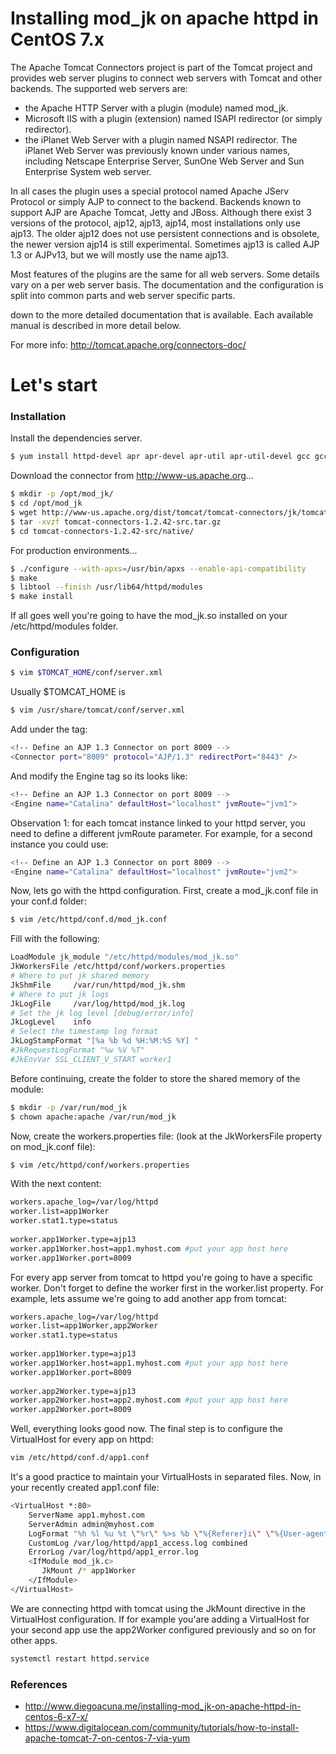 # Installing mod_jk on apache httpd in CentOS 7.x

The Apache Tomcat Connectors project is part of the Tomcat project and provides web server plugins to connect web servers with Tomcat and other backends. 
The supported web servers are:
  - the Apache HTTP Server with a plugin (module) named mod_jk.
  - Microsoft IIS with a plugin (extension) named ISAPI redirector (or simply redirector).
  - the iPlanet Web Server with a plugin named NSAPI redirector. The iPlanet Web Server was previously known under various names, including Netscape Enterprise Server, SunOne Web Server and Sun Enterprise System web server.

In all cases the plugin uses a special protocol named Apache JServ Protocol or simply AJP to connect to the backend. Backends known to support AJP are Apache Tomcat, Jetty and JBoss. Although there exist 3 versions of the protocol, ajp12, ajp13, ajp14, most installations only use ajp13. The older ajp12 does not use persistent connections and is obsolete, the newer version ajp14 is still experimental. Sometimes ajp13 is called AJP 1.3 or AJPv13, but we will mostly use the name ajp13.

Most features of the plugins are the same for all web servers. Some details vary on a per web server basis. The documentation and the configuration is split into common parts and web server specific parts.

down to the more detailed documentation that is available. Each available manual is described in more detail below.

For more info: http://tomcat.apache.org/connectors-doc/
# Let's start


### Installation

Install the dependencies server.

```sh
$ yum install httpd-devel apr apr-devel apr-util apr-util-devel gcc gcc-c++ make autoconf libtool
```

Download the connector from http://www-us.apache.org...

```sh
$ mkdir -p /opt/mod_jk/
$ cd /opt/mod_jk
$ wget http://www-us.apache.org/dist/tomcat/tomcat-connectors/jk/tomcat-connectors-1.2.42-src.tar.gz
$ tar -xvzf tomcat-connectors-1.2.42-src.tar.gz
$ cd tomcat-connectors-1.2.42-src/native/
```
For production environments...
```sh
$ ./configure --with-apxs=/usr/bin/apxs --enable-api-compatibility
$ make
$ libtool --finish /usr/lib64/httpd/modules
$ make install
```
If all goes well you're going to have the mod_jk.so installed on your /etc/httpd/modules folder.

### Configuration

```sh
$ vim $TOMCAT_HOME/conf/server.xml
```
Usually $TOMCAT_HOME is 
```sh
$ vim /usr/share/tomcat/conf/server.xml
```
Add under the <Service name="Catalina"> tag:
```sh
<!-- Define an AJP 1.3 Connector on port 8009 -->
<Connector port="8009" protocol="AJP/1.3" redirectPort="8443" />
```
And modify the Engine tag so its looks like:
```sh
<!-- Define an AJP 1.3 Connector on port 8009 -->
<Engine name="Catalina" defaultHost="localhost" jvmRoute="jvm1">
```

Observation 1: for each tomcat instance linked to your httpd server, you need to define a different jvmRoute parameter. For example, for a second instance you could use:

```sh
<!-- Define an AJP 1.3 Connector on port 8009 -->
<Engine name="Catalina" defaultHost="localhost" jvmRoute="jvm2">
```
Now, lets go with the httpd configuration. First, create a mod_jk.conf file in your conf.d folder:

```sh
$ vim /etc/httpd/conf.d/mod_jk.conf
```
Fill with the following:

```sh
LoadModule jk_module "/etc/httpd/modules/mod_jk.so"
JkWorkersFile /etc/httpd/conf/workers.properties
# Where to put jk shared memory
JkShmFile     /var/run/httpd/mod_jk.shm
# Where to put jk logs
JkLogFile     /var/log/httpd/mod_jk.log
# Set the jk log level [debug/error/info]
JkLogLevel    info
# Select the timestamp log format
JkLogStampFormat "[%a %b %d %H:%M:%S %Y] "
#JkRequestLogFormat "%w %V %T"
#JkEnvVar SSL_CLIENT_V_START worker1
```
Before continuing, create the folder to store the shared memory of the module:
```sh
$ mkdir -p /var/run/mod_jk
$ chown apache:apache /var/run/mod_jk
```
Now, create the workers.properties file: (look at the JkWorkersFile property on mod_jk.conf file):
```sh
$ vim /etc/httpd/conf/workers.properties
```
With the next content:
```sh
workers.apache_log=/var/log/httpd
worker.list=app1Worker
worker.stat1.type=status
 
worker.app1Worker.type=ajp13
worker.app1Worker.host=app1.myhost.com #put your app host here
worker.app1Worker.port=8009
```
For every app server from tomcat to httpd you're going to have a specific worker. Don't forget to define the worker first in the worker.list property. For example, lets assume we're going to add another app from tomcat:
```sh
workers.apache_log=/var/log/httpd
worker.list=app1Worker,app2Worker
worker.stat1.type=status
 
worker.app1Worker.type=ajp13
worker.app1Worker.host=app1.myhost.com #put your app host here
worker.app1Worker.port=8009
 
worker.app2Worker.type=ajp13
worker.app2Worker.host=app2.myhost.com #put your app host here
worker.app2Worker.port=8009
```
Well, everything looks good now. The final step is to configure the VirtualHost for every app on httpd:
```sh
vim /etc/httpd/conf.d/app1.conf
```
It's a good practice to maintain your VirtualHosts in separated files. Now, in your recently created app1.conf file:
```sh
<VirtualHost *:80>
    ServerName app1.myhost.com
    ServerAdmin admin@myhost.com
    LogFormat "%h %l %u %t \"%r\" %>s %b \"%{Referer}i\" \"%{User-agent}i\"" combined
    CustomLog /var/log/httpd/app1_access.log combined
    ErrorLog /var/log/httpd/app1_error.log
    <IfModule mod_jk.c>
       JkMount /* app1Worker
    </IfModule>
</VirtualHost>
```
We are connecting httpd with tomcat using the JkMount directive in the VirtualHost configuration. If for example you'are adding a VirtualHost for your second app use the app2Worker configured previously and so on for other apps.

```sh
systemctl restart httpd.service
```

### References

 - http://www.diegoacuna.me/installing-mod_jk-on-apache-httpd-in-centos-6-x7-x/
 - https://www.digitalocean.com/community/tutorials/how-to-install-apache-tomcat-7-on-centos-7-via-yum



[//]: # (These are reference links used in the body of this note and get stripped out when the markdown processor does its job. There is no need to format nicely because it shouldn't be seen. Thanks SO - http://stackoverflow.com/questions/4823468/store-comments-inins-markdown-syntax)
